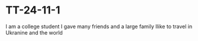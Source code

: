 # TT-24-11-1
I am a college student
I gave many friends and a large family
Ilike to travel in Ukranine and the world
